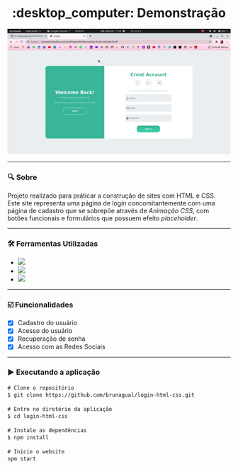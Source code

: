 <h1 align="center"> :desktop_computer: Demonstração </h1>

<div  align= "center">
<img src="demo-login.gif">
</div>

***
### :mag: Sobre <br>
Projeto realizado para práticar a construção de sites com HTML e CSS. <br>
Este site representa uma página de login concomitantemente com uma página de cadastro que se sobrepõe através de *Animação CSS*, 
com botões funcionais e formulários que possuem efeito *placeholder*. <br>

***
### :hammer_and_wrench: Ferramentas Utilizadas <br>
- <code><img height="25" src="https://img.shields.io/badge/HTML5-E34F26?style=for-the-badge&logo=html5&logoColor=white"></code>
- <code><img heigth="30" src="https://img.shields.io/badge/CSS3-1572B6?style=for-the-badge&logo=css3&logoColor=white"></code>
- <code><img heigth="30" src="https://img.shields.io/badge/JavaScript-F7DF1E?style=for-the-badge&logo=javascript&logoColor=black"></code>

***
### :ballot_box_with_check: Funcionalidades 
- [x] Cadastro do usuário <br>
- [x] Acesso do usuário <br>
- [x] Recuperação de senha  <br>
- [x] Acesso com as Redes Sociais

***
### :arrow_forward: Executando a aplicação <br>
   
    # Clone o repositório
    $ git clone https://github.com/brunagual/login-html-css.git

    # Entre no diretório da aplicação
    $ cd login-html-css

    # Instale as dependências
    $ npm install

    # Inicie o website
    npm start
